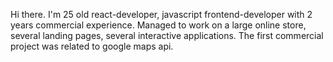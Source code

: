 Hi there. I'm 25 old react-developer, javascript frontend-developer with 2 years commercial experience. Managed to work on a large online store, several landing pages, several interactive applications. The first commercial project was related to google maps api. 
<!---
Igorindaction/Igorindaction is a ✨ special ✨ repository because its `README.md` (this file) appears on your GitHub profile.
You can click the Preview link to take a look at your changes.
--->
